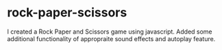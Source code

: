 # rock-paper-scissors
I created a Rock Paper and Scissors game using javascript.
Added some additional functionality of appropraite sound effects and autoplay feature.